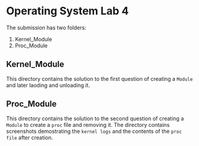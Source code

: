 # Operating System Lab 4

The submission has two folders:

1. Kernel_Module
2. Proc_Module

## Kernel_Module

This directory contains the solution to the first question of creating a `Module` and later laoding and unloading it.

## Proc_Module

This directory contains the solution to the second question of creating a `Module` to create a `proc` file and removing it. The directory contains screenshots demostrating the `kernel logs` and the contents of the `proc file` after creation.

